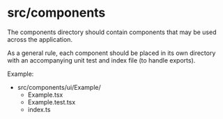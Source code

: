 # src/components

The components directory should contain components that may be used across the application.

As a general rule, each component should be placed in its own directory with an accompanying unit test and index file (to handle exports).

Example:

- src/components/ui/Example/
  - Example.tsx
  - Example.test.tsx
  - index.ts
